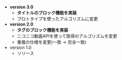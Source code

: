 * __version 3.0__
  - __タイトルのブロック機能を実装__
  - プロトタイプを使ったアルゴリズムに変更
* __version 2.0__
  - __タグのブロック機能を実装__
  - ニコニコ動画APIを使って取得のアルゴリズムを変更
  - 重複の仕様を変更(一致 → 完全一致)
* version 1.0
  - リリース
